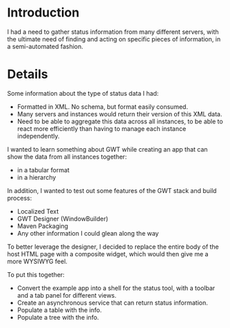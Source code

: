 # Introduction #

I had a need to gather status information from many different servers, with the ultimate need of finding and acting on specific pieces of information, in a semi-automated fashion.


# Details #

Some information about the type of status data I had:

  * Formatted in XML.  No schema, but format easily consumed.
  * Many servers and instances would return their version of this XML data.
  * Need to be able to aggregate this data across all instances, to be able to react more efficiently than having to manage each instance independently.

I wanted to learn something about GWT while creating an app that can show the data from all instances together:
  * in a tabular format
  * in a hierarchy

In addition, I wanted to test out some features of the GWT stack and build process:
  * Localized Text
  * GWT Designer (WindowBuilder)
  * Maven Packaging
  * Any other information I could glean along the way

To better leverage the designer, I decided to replace the entire body of the host HTML page with a composite widget, which would then give me a more WYSIWYG feel.

To put this together:
  * Convert the example app into a shell for the status tool, with a toolbar and a tab panel for different views.
  * Create an asynchronous service that can return status information.
  * Populate a table with the info.
  * Populate a tree with the info.